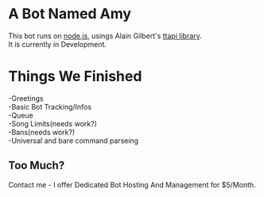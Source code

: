 # A Bot Named Amy

This bot runs on [node.js](http://nodejs.org/), usings Alain Gilbert's [ttapi library](https://github.com/alaingilbert/Turntable-API).  
It is currently in Development.

# Things We Finished

-Greetings  
-Basic Bot Tracking/Infos  
-Queue  
-Song Limits(needs work?)  
-Bans(needs work?)  
-Universal and bare command parseing  

## Too Much?
Contact me - I offer Dedicated Bot Hosting And Management for $5/Month.

